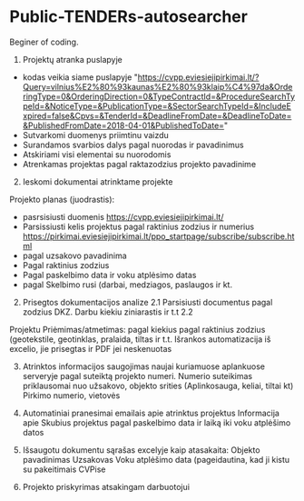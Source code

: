 # Public-TENDERs-autosearcher
Beginer of coding.

1.	Projektų atranka puslapyje 
  - kodas veikia siame puslapyje "https://cvpp.eviesiejipirkimai.lt/?Query=vilnius%E2%80%93kaunas%E2%80%93klaip%C4%97da&OrderingType=0&OrderingDirection=0&TypeContractId=&ProcedureSearchTypeId=&NoticeType=&PublicationType=&SectorSearchTypeId=&IncludeExpired=false&Cpvs=&TenderId=&DeadlineFromDate=&DeadlineToDate=&PublishedFromDate=2018-04-01&PublishedToDate="
  - Sutvarkomi duomenys priimtinu vaizdu
  - Surandamos svarbios dalys pagal nuorodas ir pavadinimus
  - Atskiriami visi elementai su nuorodomis
  - Atrenkamas projektas pagal raktazodzius projekto pavadinime 
2. Ieskomi dokumentai atrinktame projekte












Projekto planas (juodrastis): 

- pasrsisiusti duomenis https://cvpp.eviesiejipirkimai.lt/
- Parsissiusti kelis projektus pagal raktinius zodzius ir numerius      https://pirkimai.eviesiejipirkimai.lt/ppo_startpage/subscribe/subscribe.html
- pagal uzsakovo pavadinima
- Pagal raktinius zodzius
- Pagal paskelbimo data ir voku atplėsimo datas
- pagal Skelbimo rusi (darbai, medziagos, paslaugos ir kt.
  
  


2.	Prisegtos dokumentacijos analize
  2.1 Parsisiusti documentus pagal zodzius DKZ. Darbu kiekiu ziniarastis ir t.t
  2.2 
  
Projektu Priėmimas/atmetimas:
pagal kiekius
pagal raktinius zodzius (geotekstile, geotinklas, pralaida, tiltas ir t.t.
Išrankos automatizacija iš excelio, jie prisegtas ir PDF jei neskenuotas

3.	Atrinktos informacijos saugojimas naujai kuriamuose aplankuose serveryje pagal suteiktą projekto numeri. Numerio suteikimas priklausomai nuo užsakovo, objekto srities (Aplinkosauga, keliai, tiltai kt) Pirkimo numerio, vietovės
4.	Automatiniai pranesimai emailais apie atrinktus projektus
Informacija apie Skubius projektus pagal paskelbimo data ir laiką iki voku atplėšimo datos
5.	Išsaugotu dokumentu sąrašas excelyje kaip atasakaita:
Objekto pavadinimas
Uzsakovas
Voku atplėšimo data (pageidautina, kad ji kistu su pakeitimais CVPise

6.	Projekto priskyrimas atsakingam darbuotojui
